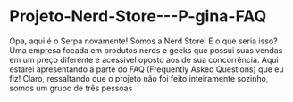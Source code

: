 # Projeto-Nerd-Store---P-gina-FAQ
Opa, aqui é o Serpa novamente! Somos a Nerd Store! E o que seria isso? Uma empresa focada em produtos nerds e geeks que possui suas vendas em um preço diferente e acessivel oposto aos de sua concorrência. Aqui estarei apresentando a parte do FAQ (Frequently Asked Questions)  que eu fiz! Claro, ressaltando que o projeto não foi feito inteiramente sozinho, somos um grupo de três pessoas 
